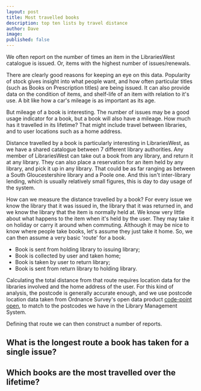 ```yaml
---
layout: post
title: Most travelled books
description: top ten lists by travel distance
author: Dave
image:
published: false
---
```


We often report on the number of times an item in the LibrariesWest catalogue is issued.  Or, items with the highest number of issues/renewals.

There are clearly good reasons for keeping an eye on this data.  Popularity of stock gives insight into what people want, and how often particular titles (such as Books on Prescription titles) are being issued.  It can also provide data on the condition of items, and shelf-life of an item with relation to it's use.  A bit like how a car's mileage is as important as its age.

But mileage of a book is interesting.  The number of issues may be a good usage indicator for a book, but a book will also have a mileage.  How much has it travelled in its lifetime? That might include travel between libraries, and to user locations such as a home address.

Distance travelled by a book is particularly interesting in LibrariesWest, as we have a shared catalogue between 7 different library authorities.  Any member of LibrariesWest can take out a book from any library, and return it at any library. They can also place a reservation for an item held by any library, and pick it up in any library.  That could be as far ranging as between a South Gloucestershire library and a Poole one.  And this isn't inter-library lending, which is usually relatively small figures, this is day to day usage of the system.

How can we measure the distance travelled by a book?  For every issue we know the library that it was issued in, the library that it was returned in, and we know the library that the item is normally held at.  We know very little about what happens to the item when it's held by the user.  They may take it on holiday or carry it around when commuting.  Although it may be nice to know where people take books, let's assume they just take it home.  So, we can then assume a very basic 'route' for a book.

- Book is sent from holding library to issuing library;
- Book is collected by user and taken home;
- Book is taken by user to return library;
- Book is sent from return library to holding library.

Calculating the total distance from that route requires location data for the libraries involved and the home address of the user.  For this kind of analysis, the postcode is generally accurate enough, and we use postcode location data taken from Ordnance Survey's open data product [code-point open](https://www.ordnancesurvey.co.uk/business-and-government/products/code-point-open.html), to match to the postcodes we have in the Library Management System.

Defining that route we can then construct a number of reports.

What is the longest route a book has taken for a single issue?
--------------------------------------------------------------


Which books are the most travelled over the lifetime?
-----------------------------------------------------

